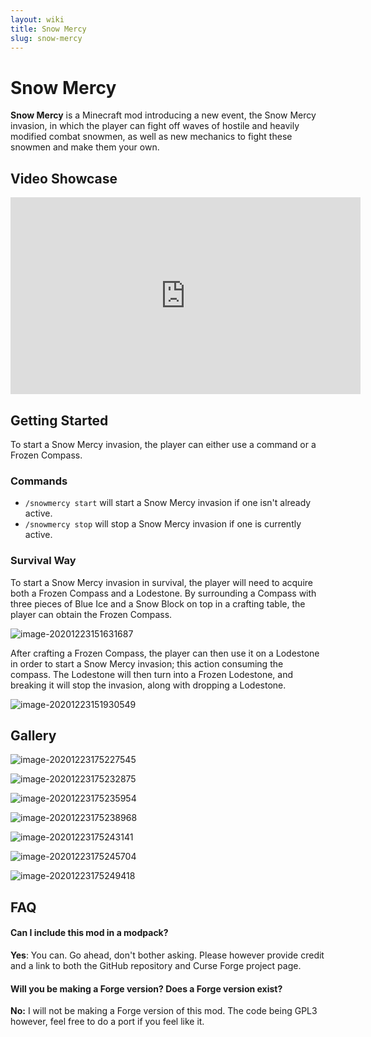 ```yaml
---
layout: wiki
title: Snow Mercy
slug: snow-mercy
---
```

# Snow Mercy

**Snow Mercy** is a Minecraft mod introducing a new event, the Snow Mercy invasion, in which the player can fight off waves of hostile and heavily modified combat snowmen, as well as new mechanics to fight these snowmen and make them your own.

## Video Showcase

<iframe width="560" height="315" src="https://www.youtube.com/embed/NDRtmo62U4E" frameborder="0" allow="accelerometer; autoplay; clipboard-write; encrypted-media; gyroscope; picture-in-picture" allowfullscreen></iframe>

## Getting Started

To start a Snow Mercy invasion, the player can either use a command or a Frozen Compass.

### Commands

- ``/snowmercy start`` will start a Snow Mercy invasion if one isn't already active.
- ``/snowmercy stop`` will stop a Snow Mercy invasion if one is currently active.

### Survival Way

To start a Snow Mercy invasion in survival, the player will need to acquire both a Frozen Compass and a Lodestone. By surrounding a Compass with three pieces of Blue Ice and a Snow Block on top in a crafting table, the player can obtain the Frozen Compass.

![image-20201223151631687](https://raw.githubusercontent.com/Ladysnake/Snow-Mercy/main/README.assets/image-20201223151631687.png)

After crafting a Frozen Compass, the player can then use it on a Lodestone in order to start a Snow Mercy invasion; this action consuming the compass. The Lodestone will then turn into a Frozen Lodestone, and breaking it will stop the invasion, along with dropping a Lodestone.

![image-20201223151930549](https://raw.githubusercontent.com/Ladysnake/Snow-Mercy/main/README.assets/image-20201223151930549.png)

## Gallery

![image-20201223175227545](https://raw.githubusercontent.com/Ladysnake/Snow-Mercy/main/README.assets/image-20201223175227545.png)

![image-20201223175232875](https://raw.githubusercontent.com/Ladysnake/Snow-Mercy/main/README.assets/image-20201223175232875.png)

![image-20201223175235954](https://raw.githubusercontent.com/Ladysnake/Snow-Mercy/main/README.assets/image-20201223175235954.png)

![image-20201223175238968](https://raw.githubusercontent.com/Ladysnake/Snow-Mercy/main/README.assets/image-20201223175238968.png)

![image-20201223175243141](https://raw.githubusercontent.com/Ladysnake/Snow-Mercy/main/README.assets/image-20201223175243141.png)

![image-20201223175245704](https://raw.githubusercontent.com/Ladysnake/Snow-Mercy/main/README.assets/image-20201223175245704.png)

![image-20201223175249418](https://raw.githubusercontent.com/Ladysnake/Snow-Mercy/main/README.assets/image-20201223175249418.png)

## FAQ

#### Can I include this mod in a modpack?

**Yes**: You can. Go ahead, don't bother asking. Please however provide credit and a link to both the GitHub repository and Curse Forge project page.

#### Will you be making a Forge version? Does a Forge version exist?

**No:** I will not be making a Forge version of this mod. The code being GPL3 however, feel free to do a port if you feel like it.
